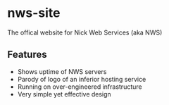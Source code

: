 # nws-site
The offical website for Nick Web Services (aka NWS)

## Features
- Shows uptime of NWS servers
- Parody of logo of an inferior hosting service
- Running on over-engineered infrastructure
- Very simple yet effective design
